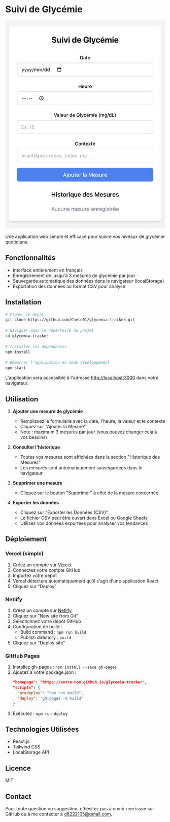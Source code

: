 # Suivi de Glycémie

<!-- ![Bannière Suivi de Glycémie]('glycemia-tracker/src/images/banner.png') -->
<img src="src/images/banner.png" alt="Bannière Suivi de Glycémie">

Une application web simple et efficace pour suivre vos niveaux de glycémie quotidiens.

## Fonctionnalités

- Interface entièrement en français
- Enregistrement de jusqu'à 3 mesures de glycémie par jour
- Sauvegarde automatique des données dans le navigateur (localStorage)
- Exportation des données au format CSV pour analyse


## Installation

```bash
# Cloner le dépôt
git clone https://github.com/Cheto01/glycemia-tracker.git

# Naviguer dans le répertoire du projet
cd glycemia-tracker

# Installer les dépendances
npm install

# Démarrer l'application en mode développement
npm start
```

L'application sera accessible à l'adresse [http://localhost:3000](http://localhost:3000) dans votre navigateur.

## Utilisation

1. **Ajouter une mesure de glycémie**
   - Remplissez le formulaire avec la date, l'heure, la valeur et le contexte
   - Cliquez sur "Ajouter la Mesure"
   - Note : maximum 3 mesures par jour (vous pouvez changer cela à vos besoins)

2. **Consulter l'historique**
   - Toutes vos mesures sont affichées dans la section "Historique des Mesures"
   - Les mesures sont automatiquement sauvegardées dans le navigateur

3. **Supprimer une mesure**
   - Cliquez sur le bouton "Supprimer" à côté de la mesure concernée

4. **Exporter les données**
   - Cliquez sur "Exporter les Données (CSV)"
   - Le fichier CSV peut être ouvert dans Excel ou Google Sheets
   - Utilisez vos données exportées pour analyser vos tendances

<!-- ## Visualisation des Données

### Excel / Google Sheets
Après avoir exporté vos données au format CSV, vous pouvez les importer dans Excel ou Google Sheets pour créer des graphiques :

1. Ouvrez Excel ou Google Sheets
2. Importez le fichier CSV (Fichier > Importer)
3. Sélectionnez vos données
4. Insérez un graphique linéaire pour visualiser l'évolution de votre glycémie dans le temps

### Python (avec pandas et matplotlib)
```python
import pandas as pd
import matplotlib.pyplot as plt

# Charger les données
data = pd.read_csv('suivi_glycemie.csv')

# Convertir la date en format datetime
data['Date'] = pd.to_datetime(data['Date'])

# Créer un graphique
plt.figure(figsize=(12, 6))
plt.plot(data['Date'], data['Valeur'], 'o-', color='blue')
plt.title('Évolution de la Glycémie')
plt.xlabel('Date')
plt.ylabel('Glycémie (mg/dL)')
plt.grid(True)
plt.xticks(rotation=45)
plt.tight_layout()
plt.show()
``` -->

## Déploiement

### Vercel (simple)
1. Créez un compte sur [Vercel](https://vercel.com)
2. Connectez votre compte GitHub
3. Importez votre dépôt
4. Vercel détectera automatiquement qu'il s'agit d'une application React
5. Cliquez sur "Deploy"

### Netlify
1. Créez un compte sur [Netlify](https://netlify.com)
2. Cliquez sur "New site from Git"
3. Sélectionnez votre dépôt GitHub
4. Configuration de build :
   - Build command : `npm run build`
   - Publish directory : `build`
5. Cliquez sur "Deploy site"

### GitHub Pages
1. Installez gh-pages : `npm install --save gh-pages`
2. Ajoutez à votre package.json :
   ```json
   "homepage": "https://votre-nom.github.io/glycemia-tracker",
   "scripts": {
     "predeploy": "npm run build",
     "deploy": "gh-pages -d build"
   }
   ```
3. Exécutez : `npm run deploy`

<!-- ## Personnalisation

### Changer l'unité de mesure (mg/dL à mmol/L)
Modifiez la ligne suivante dans `GlycemiaTracker.js` :
```javascript
<Label htmlFor="value">Valeur de Glycémie (mmol/L)</Label>
```

### Ajouter plus de contextes prédéfinis
Ajoutez une liste déroulante en remplaçant le champ de texte par :
```javascript
<select
  id="context"
  name="context"
  value={newRecord.context}
  onChange={handleInputChange}
  className="mt-1 block w-full rounded-md border-gray-300"
>
  <option value="">Sélectionner...</option>
  <option value="À jeun">À jeun</option>
  <option value="Avant repas">Avant repas</option>
  <option value="Après repas">Après repas</option>
  <option value="Avant activité">Avant activité</option>
  <option value="Après activité">Après activité</option>
</select>
``` -->

## Technologies Utilisées

- React.js
- Tailwind CSS 
- LocalStorage API

## Licence

MIT

## Contact

Pour toute question ou suggestion, n'hésitez pas à ouvrir une issue sur GitHub ou à me contacter à [d8222105@gmail.com](mailto:d8222105@gmail.com).